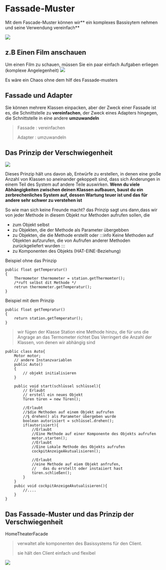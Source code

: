 # Fassade-Muster

Mit dem Fascade-Muster können wir** ein komplexes Bassisytem nehmen und seine Verwendung vereinfach**

![](https://i.imgur.com/mvSPFnt.png)


## z.B Einen Film anschauen

Um einen Film zu schauen, müssen Sie ein paar einfach Aufgaben erliegen (komplexe Angelegenheit)
![](https://i.imgur.com/FXj8hPv.png)

Es wäre ein Chaos ohne dem hilf des Fassade-musters


## Fassade und Adapter

Sie können mehrere Klassen einpacken, aber der Zweck einer Fassade ist es, die Schnittstelle zu **vereinfachen**, der Zweck eines Adapters hingegen, die Schnittstelle in eine andere **umzuwandeln**


> Fassade 
> : vereinfachen
>
>Adapter 
>: umzuwandeln


## Das Prinzip der Verschwiegenheit

![](https://i.imgur.com/TUoAoZ5.png)

Dieses Prinzip hält uns davon ab, Entwürfe zu erstellen, in denen eine große Anzahl von Klassen so aneinander gekoppelt sind, dass sich Änderungen in einem Teil des System auf andere Teile auswirken.
**Wenn du viele Abhängigkeiten zwischen deinen Klassen aufbauen, baust du ein zerbrechenliches System auf, dessen Wartung teuer ist und das für andere sehr schwer zu verstehen ist**


So wie man sich keine Freunde macht? 
das Prinzip sagt uns dann,dass wir von jeder Methode in diesem Objekt nur Methoden aufrufen sollen, die
- zum Objekt selbst
- zu Objekten, die der Methode als Parameter übergebben
- zu Objekten, die die Methode erstellt oder 
:::info
Keine Methoden auf Objekten aufzurufen, die von Aufrufen anderer Methoden zurückgeliefert wurden
:::
- zu Komponenten des Objekts  (HAT-EINE-Beziehung)


Beispiel ohne das Prinzip
```java=
public float getTemperatur()
{
    Thermometer thermometer = station.getThermomter();
    /*ruft selbst dit Methode */
    retrun thermometer.getTemperatur();
}
```
Beispiel mit dem Prinzip

```java=
public float getTempratur()
{
    return station.getTemperatur();
}
```
> wir fügen der Klasse Station eine Methode hinzu, die für uns die Angrage an das Termometer richtet 
> Das Verringert die Anzahl der Klassen, von denen wir abhängig sind

```java=
public class Auto{
    Motor motor;
    // andere Instanzvariablen
    public Auto()
    {
        // objekt initialisieren
    }
    
    public void start(schlüssel schlüssel){
        // Erlaubt 
        // erstell ein neues Objekt
        Türen türen = new Türen();
        
        //Erlaubt
        //$die Methoden auf einem Objekt aufrufen
        //§ drehen() als Parameter übergeben wurde
        boolean autorisiert = schlüssel.drehen();
        if(autorisiert){
            //Erlaubt
            //Eine Methode auf einer Komponente des Objekts aufrufen
            motor.starten();
            //Erlaubt
            //Eine Lokale Methode des Objekts aufrufen
            cockpitAnzeigeAkutualisieren();
            
            //Erlaubt
            //eine Methode auf eiem Objekt anfrufen,
            //   das du erstellt oder instaiiert hast
            türen.schließen();
        }
    }
    pubic void cockpitAnzeigeAkutualisieren(){
        //....
    }
} 
```

## Das Fassade-Muster und das Prinzip der Verschwiegenheit

HomeTheaterFacade
> verwaltet alle komponenten des Basissystems für den Client.
>
> sie hält den Client einfach und flexibel

![](https://i.imgur.com/F6c6CVx.png)

